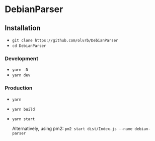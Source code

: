 # DebianParser

## Installation

* `git clone https://github.com/olvrb/DebianParser`
* `cd DebianParser`

### Development

* `yarn -D`
* `yarn dev`


### Production

* `yarn`
* `yarn build`
* `yarn start`
    
    Alternatively, using pm2: `pm2 start dist/Index.js --name debian-parser`